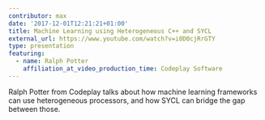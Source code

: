 ```yaml
---
contributor: max
date: '2017-12-01T12:21:21+01:00'
title: Machine Learning using Heterogeneous C++ and SYCL
external_url: https://www.youtube.com/watch?v=i0D0cjRrGTY
type: presentation
featuring:
  - name: Ralph Potter
    affiliation_at_video_production_time: Codeplay Software
---
```


Ralph Potter from Codeplay talks about how machine learning frameworks can use heterogeneous processors, and how SYCL
can bridge the gap between those.
